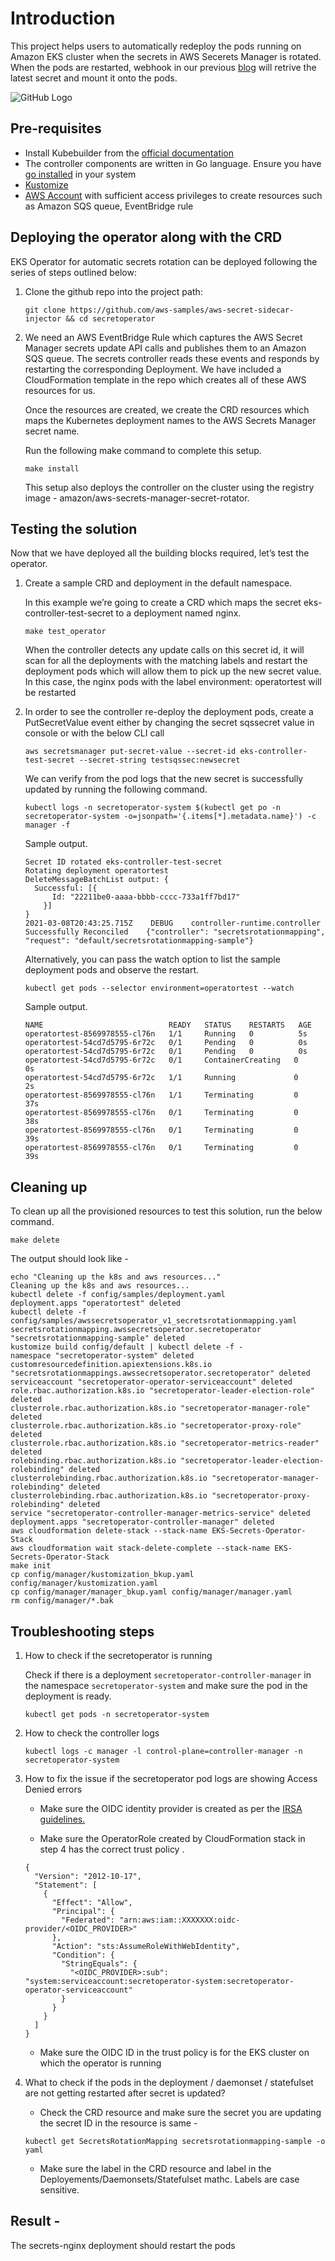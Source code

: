 # Introduction
This project helps users to automatically redeploy the pods running on Amazon EKS cluster when the secrets in AWS Secerets Manager is rotated. When the pods are restarted, webhook in our previous [blog](https://aws.amazon.com/blogs/containers/aws-secrets-controller-poc/) will retrive the latest secret and mount it onto the pods.

![GitHub Logo](blog3.jpg)

## Pre-requisites

* Install Kubebuilder from the [official documentation](https://book.kubebuilder.io/quick-start.html#installation)
* The controller components are written in Go language. Ensure you have [go installed](https://golang.org/doc/install) in your system
* [Kustomize](https://kubernetes-sigs.github.io/kustomize/installation/)
* [AWS Account](https://aws.amazon.com/) with sufficient access privileges to create resources such as Amazon SQS queue, EventBridge rule

## Deploying the operator along with the CRD

EKS Operator for automatic secrets rotation can be deployed following the series of steps outlined below:

1. Clone the github repo into the project path:

    ```
    git clone https://github.com/aws-samples/aws-secret-sidecar-injector && cd secretoperator
    ```

2. We need an AWS EventBridge Rule which captures the AWS Secret Manager secrets update API calls and publishes them to an Amazon SQS queue. The secrets controller reads these events and responds by restarting the corresponding Deployment. We have included a CloudFormation template in the repo which creates all of these AWS resources for us. 

    Once the resources are created, we create the CRD resources which maps the Kubernetes deployment names to the AWS Secrets Manager secret name. 

    Run the following make command to complete this setup.

    ```
    make install
    ```

    This setup also deploys the controller on the cluster using the     registry image - amazon/aws-secrets-manager-secret-rotator.

## Testing the solution

Now that we have deployed all the building blocks required, let’s test the operator. 

1. Create a sample CRD and deployment in the default namespace.

    In this example we’re going to create a CRD which maps the secret     eks-controller-test-secret to a deployment named nginx. 

    ```
    make test_operator
    ```

    When the controller detects any update calls on this secret id, it will     scan for all the deployments with the matching labels and restart the     deployment pods which will allow them to pick up the new secret value.    In this case, the nginx pods with the label  environment: operatortest    will be restarted

2. In order to see the controller re-deploy the deployment pods, create a PutSecretValue event either by changing the secret sqssecret value in console or with the below CLI call

    ```
    aws secretsmanager put-secret-value --secret-id eks-controller-test-secret --secret-string testsqssec:newsecret
    ```

    We can verify from the pod logs that the new secret is successfully updated by running the following command.

    ```
    kubectl logs -n secretoperator-system $(kubectl get po -n secretoperator-system -o=jsonpath='{.items[*].metadata.name}') -c manager -f
    ```

    Sample output.

    ```
    Secret ID rotated eks-controller-test-secret
    Rotating deployment operatortest
    DeleteMessageBatchList output: {
      Successful: [{
          Id: "22211be0-aaaa-bbbb-cccc-733a1ff7bd17"
        }]
    }
    2021-03-08T20:43:25.715Z    DEBUG    controller-runtime.controller        Successfully Reconciled    {"controller": "secretsrotationmapping",     "request": "default/secretsrotationmapping-sample"}
    ```

    Alternatively, you can pass the watch option to list the sample deployment pods and observe the restart. 

    ```
    kubectl get pods --selector environment=operatortest --watch
    ```

    Sample output.  

    ```
    NAME                            READY   STATUS    RESTARTS   AGE
    operatortest-8569978555-cl76n   1/1     Running   0          5s
    operatortest-54cd7d5795-6r72c   0/1     Pending   0          0s
    operatortest-54cd7d5795-6r72c   0/1     Pending   0          0s
    operatortest-54cd7d5795-6r72c   0/1     ContainerCreating   0          0s
    operatortest-54cd7d5795-6r72c   1/1     Running             0          2s
    operatortest-8569978555-cl76n   1/1     Terminating         0          37s
    operatortest-8569978555-cl76n   0/1     Terminating         0          38s
    operatortest-8569978555-cl76n   0/1     Terminating         0          39s
    operatortest-8569978555-cl76n   0/1     Terminating         0          39s
    ```

## Cleaning up

To clean up all the provisioned resources to test this solution, run the below command.

```
make delete
```

The output should look like - 
```
echo "Cleaning up the k8s and aws resources..."
Cleaning up the k8s and aws resources...
kubectl delete -f config/samples/deployment.yaml
deployment.apps "operatortest" deleted
kubectl delete -f config/samples/awssecretsoperator_v1_secretsrotationmapping.yaml
secretsrotationmapping.awssecretsoperator.secretoperator "secretsrotationmapping-sample" deleted
kustomize build config/default | kubectl delete -f -
namespace "secretoperator-system" deleted
customresourcedefinition.apiextensions.k8s.io "secretsrotationmappings.awssecretsoperator.secretoperator" deleted
serviceaccount "secretoperator-operator-serviceaccount" deleted
role.rbac.authorization.k8s.io "secretoperator-leader-election-role" deleted
clusterrole.rbac.authorization.k8s.io "secretoperator-manager-role" deleted
clusterrole.rbac.authorization.k8s.io "secretoperator-proxy-role" deleted
clusterrole.rbac.authorization.k8s.io "secretoperator-metrics-reader" deleted
rolebinding.rbac.authorization.k8s.io "secretoperator-leader-election-rolebinding" deleted
clusterrolebinding.rbac.authorization.k8s.io "secretoperator-manager-rolebinding" deleted
clusterrolebinding.rbac.authorization.k8s.io "secretoperator-proxy-rolebinding" deleted
service "secretoperator-controller-manager-metrics-service" deleted
deployment.apps "secretoperator-controller-manager" deleted
aws cloudformation delete-stack --stack-name EKS-Secrets-Operator-Stack
aws cloudformation wait stack-delete-complete --stack-name EKS-Secrets-Operator-Stack
make init
cp config/manager/kustomization_bkup.yaml config/manager/kustomization.yaml
cp config/manager/manager_bkup.yaml config/manager/manager.yaml
rm config/manager/*.bak
```

## Troubleshooting steps

1. How to check if the secretoperator is running

    Check if there is a deployment `secretoperator-controller-manager` in the namespace `secretoperator-system` and make sure the pod in the deployment is ready.

    ```
    kubectl get pods -n secretoperator-system
    ```

2. How to check the controller logs 

    ```
    kubectl logs -c manager -l control-plane=controller-manager -n secretoperator-system
    ```

3. How to fix the issue if the secretoperator pod logs are showing Access Denied errors

    * Make sure the OIDC identity provider is created as per the [IRSA guidelines.](https://aws.amazon.com/blogs/opensource/introducing-fine-grained-iam-roles-service-accounts/)

    * Make sure the OperatorRole created by CloudFormation stack in step 4 has the correct trust policy . 

    ```
    {
      "Version": "2012-10-17",
      "Statement": [
        {
          "Effect": "Allow",
          "Principal": {
            "Federated": "arn:aws:iam::XXXXXXX:oidc-provider/<OIDC_PROVIDER>"
          },
          "Action": "sts:AssumeRoleWithWebIdentity",
          "Condition": {
            "StringEquals": {
              "<OIDC_PROVIDER>:sub": "system:serviceaccount:secretoperator-system:secretoperator-operator-serviceaccount"
            }
          }
        }
      ]
    }
    ```

    * Make sure the OIDC ID in the trust policy is for the EKS cluster on which the operator is running

4. What to check if the pods in the deployment / daemonset / statefulset are not getting restarted after secret is updated?

    * Check the CRD resource and make sure the secret you are updating the secret ID in the resource is same -

    ```
    kubectl get SecretsRotationMapping secretsrotationmapping-sample -o yaml
    ```

    * Make sure the label in the CRD resource and label in the Deployements/Daemonsets/Statefulset mathc. Labels are    case sensitive.

## Result - 
The secrets-nginx deployment should restart the pods

